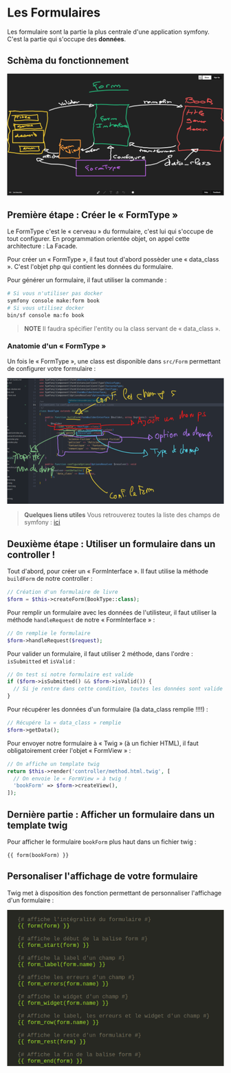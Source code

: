 # Les Formulaires

Les formulaire sont la partie la plus centrale d'une application symfony. C'est la partie qui s'occupe des **données**.

## Schèma du fonctionnement

![Schèma des formulaires](../images/form.png)

## Première étape : Créer le « FormType »

Le FormType c'est le « cerveau » du formulaire, c'est lui qui s'occupe de tout configurer. En programmation orientée objet, on appel cette architecture : La Facade.

Pour créer un « FormType », il faut tout d'abord possèder une « data_class ». C'est l'objet php qui contient les données du formulaire.

Pour générer un formulaire, il faut utiliser la commande :

```bash
# Si vous n'utiliser pas docker
symfony console make:form book
# Si vous utilisez docker
bin/sf console ma:fo book
```

> **NOTE**
> Il faudra spécifier l'entity ou la class servant de « data_class ».

### Anatomie d'un « FormType »

Un fois le « FormType », une class est disponible dans `src/Form` permettant de configurer votre formulaire :

![Form Type](../images/form-type.png)

> **Quelques liens utiles**
> Vous retrouverez toutes la liste des champs de symfony : [ici](https://symfony.com/doc/current/reference/forms/types.html)

## Deuxième étape : Utiliser un formulaire dans un controller !

Tout d'abord, pour créer un « FormInterface ». Il faut utilise la méthode `buildForm` de notre controller :

```php
// Création d'un formulaire de livre
$form = $this->createForm(BookType::class);
```

Pour remplir un formulaire avec les données de l'utilisteur, il faut utiliser la méthode `handleRequest` de notre « FormInterface » :

```php
// On remplie le formulaire
$form->handleRequest($request);
```

Pour valider un formulaire, il faut utiliser 2 méthode, dans l'ordre : `isSubmitted` et `isValid` :

```php
// On test si notre formulaire est valide
if ($form->isSubmitted() && $form->isValid()) {
  // Si je rentre dans cette condition, toutes les données sont valide !
}
```

Pour récupérer les données d'un formulaire (la data_class remplie !!!!) :

```php
// Récupére la « data_class » remplie
$form->getData();
```

Pour envoyer notre formulaire à « Twig » (à un fichier HTML), il faut obligatoirement créer l'objet « FormView » :

```php
// On affiche un template twig
return $this->render('controller/method.html.twig', [
  // On envoie le « FormView » à twig !
  'bookForm' => $form->createView(),
]);
```

## Dernière partie : Afficher un formulaire dans un template twig

Pour afficher le formulaire `bookForm` plus haut dans un fichier twig :

```twig
{{ form(bookForm) }}
```

## Personaliser l'affichage de votre formulaire

Twig met à disposition des fonction permettant de personnaliser l'affichage d'un formulaire :

![Form Twig](../images/form-twig.png)
